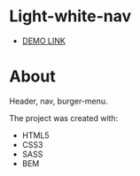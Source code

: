 # Light-white-nav

 - [DEMO LINK](https://leonbohdan.github.io/light-white-nav/)

# About

Header, nav, burger-menu.

The project was created with:

- HTML5
- CSS3
- SASS
- BEM
